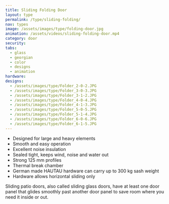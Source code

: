 ```yaml
---
title: Sliding Folding Door
layout: type
permalink: /type/sliding-folding/
nav: types
image: /assets/images/type/folding-door.jpg
animation: /assets/videos/sliding-folding-door.mp4
category: door
security:
tabs:
  - glass
  - georgian
  - color
  - designs
  - animation
hardware:
designs:
  - /assets/images/type/Folder_2-0-2.JPG
  - /assets/images/type/Folder_3-0-3.JPG
  - /assets/images/type/Folder_3-1-2.JPG
  - /assets/images/type/Folder_4-0-4.JPG
  - /assets/images/type/Folder_4-1-3.JPG
  - /assets/images/type/Folder_5-0-5.JPG
  - /assets/images/type/Folder_5-1-4.JPG
  - /assets/images/type/Folder_6-0-6.JPG
  - /assets/images/type/Folder_6-1-5.JPG
---
```


- Designed for large and heavy elements
- Smooth and easy operation
- Excellent noise insulation
- Sealed tight, keeps wind, noise and water out
- Strong 125 mm profiles
- Thermal break chamber
- German made HAUTAU hardware can carry up to 300 kg sash weight
- Hardware allows horizontal sliding only

Sliding patio doors, also called sliding glass doors, have at least one door panel that glides smoothly past another door panel to save room where you need it inside or out.
